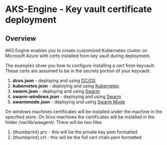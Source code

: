 # AKS-Engine - Key vault certificate deployment

## Overview

AKS Engine enables you to create customized Kubernetes cluster on Microsoft Azure with certs installed from key vault during deployment.

The examples show you how to configure installing a cert from keyvault. These certs are assumed to be in the secrets portion of your keyvault:

1. **dcos.json** - deploying and using [DC/OS](../../docs/dcos.md)
2. **kubernetes.json** - deploying and using [Kubernetes](../../docs/kubernetes.md)
3. **swarm.json** - deploying and using [Swarm](../../docs/swarm.md)
4. **swarm-windows.json** - deploying and using [Swarm](../../docs/swarm.md)
5. **swarmmode.json** - deploying and using [Swarm Mode](../../docs/swarmmode.md)

On windows machines certificates will be installed under the machine in the specified store.
On linux machines the certificates will be installed in the folder /var/lib/waagent/. There will be two files
1. {thumbprint}.prv - this will be the private key pem formatted
2. {thumbprint}.crt - this will be the full cert chain pem formatted
